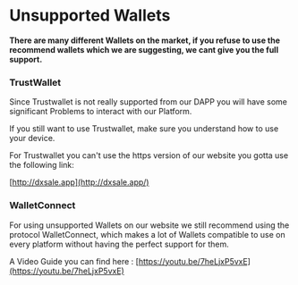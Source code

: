 # Unsupported Wallets

**There are many different Wallets on the market, if you refuse to use the recommend wallets which we are suggesting, we cant give you the full support.**

### **TrustWallet**

Since Trustwallet is not really supported from our DAPP you will have some significant Problems to interact with our Platform.

If you still want to use Trustwallet, make sure you understand how to use your device.

For Trustwallet you can't use the https version of our website you gotta use the following link:

[http://dxsale.app](http://dxsale.app/)

### WalletConnect

For using unsupported Wallets on our website we still recommend using the protocol WalletConnect, which makes a lot of Wallets compatible to use on every platform without having the perfect support for them.

A Video Guide you can find here : [https://youtu.be/7heLjxP5vxE](https://youtu.be/7heLjxP5vxE)

